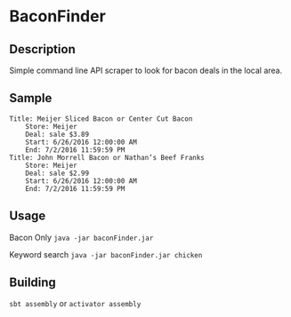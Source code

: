 # BaconFinder
## Description
Simple command line API scraper to look for bacon deals in the local area.

## Sample
```
Title: Meijer Sliced Bacon or Center Cut Bacon
	Store: Meijer
	Deal: sale $3.89
	Start: 6/26/2016 12:00:00 AM
	End: 7/2/2016 11:59:59 PM
Title: John Morrell Bacon or Nathan’s Beef Franks
	Store: Meijer
	Deal: sale $2.99
	Start: 6/26/2016 12:00:00 AM
	End: 7/2/2016 11:59:59 PM
```

## Usage
Bacon Only `java -jar baconFinder.jar`

Keyword search `java -jar baconFinder.jar chicken`

## Building
`sbt assembly` or `activator assembly`